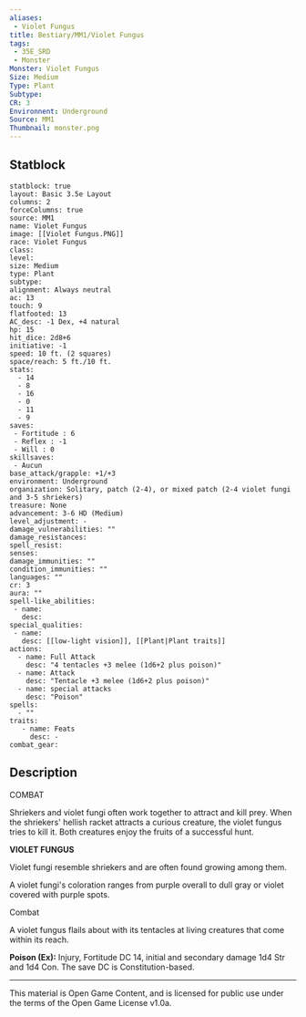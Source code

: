 ```yaml
---
aliases:
 - Violet Fungus
title: Bestiary/MM1/Violet Fungus
tags: 
 - 35E_SRD
 - Monster
Monster: Violet Fungus
Size: Medium
Type: Plant
Subtype: 
CR: 3
Environnent: Underground
Source: MM1
Thumbnail: monster.png
---
```


## Statblock

```statblock
statblock: true
layout: Basic 3.5e Layout
columns: 2
forceColumns: true
source: MM1 
name: Violet Fungus
image: [[Violet Fungus.PNG]]
race: Violet Fungus
class: 
level: 
size: Medium
type: Plant
subtype: 
alignment: Always neutral
ac: 13
touch: 9
flatfooted: 13
AC_desc: -1 Dex, +4 natural
hp: 15
hit_dice: 2d8+6
initiative: -1
speed: 10 ft. (2 squares)
space/reach: 5 ft./10 ft.
stats:
  - 14
  - 8
  - 16
  - 0
  - 11
  - 9
saves:
 - Fortitude : 6
 - Reflex : -1
 - Will : 0
skillsaves:
 - Aucun
base_attack/grapple: +1/+3
environment: Underground
organization: Solitary, patch (2-4), or mixed patch (2-4 violet fungi and 3-5 shriekers)
treasure: None
advancement: 3-6 HD (Medium)
level_adjustment: -
damage_vulnerabilities: ""
damage_resistances: 
spell_resist: 
senses: 
damage_immunities: ""
condition_immunities: ""
languages: ""
cr: 3
aura: ""
spell-like_abilities:
 - name: 
   desc: 
special_qualities:
 - name:
   desc: [[low-light vision]], [[Plant|Plant traits]]
actions:
  - name: Full Attack
    desc: "4 tentacles +3 melee (1d6+2 plus poison)"
  - name: Attack
    desc: "Tentacle +3 melee (1d6+2 plus poison)"
  - name: special attacks
    desc: "Poison"
spells:
  - ""
traits:
   - name: Feats
     desc: -
combat_gear:  
```

## Description





COMBAT

Shriekers and violet fungi often work together to attract and kill prey. When the shriekers' hellish racket attracts a curious creature, the violet fungus tries to kill it. Both creatures enjoy the fruits of a successful hunt.


**VIOLET FUNGUS**


Violet fungi resemble shriekers and are often found growing among them.

A violet fungi's coloration ranges from purple overall to dull gray or violet covered with purple spots.

Combat

A violet fungus flails about with its tentacles at living creatures that come within its reach.


**Poison (Ex):** Injury, Fortitude DC 14, initial and secondary damage 1d4 Str and 1d4 Con. The save DC is Constitution-based.

---

This material is Open Game Content, and is licensed for public use under the terms of the Open Game License v1.0a.
